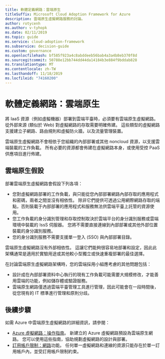 ```yaml
---
title: 軟體定義網路：雲端原生
titleSuffix: Microsoft Cloud Adoption Framework for Azure
description: 雲端原生虛擬網路服務的討論。
author: rotycenh
ms.author: v-tyhopk
ms.date: 02/11/2019
ms.topic: guide
ms.service: cloud-adoption-framework
ms.subservice: decision-guide
ms.custom: governance
ms.openlocfilehash: bf585f923a4c8abddeeb56bab4a3a4b8eb370f8d
ms.sourcegitcommit: 50788e12bb744dd44da14184b3e884f9bddab828
ms.translationtype: MT
ms.contentlocale: zh-TW
ms.lasthandoff: 11/18/2019
ms.locfileid: "74160200"
---
```

# <a name="software-defined-networking-cloud-native"></a>軟體定義網路：雲端原生

將 IaaS 資源（例如虛擬機器）部署到雲端平臺時，必須要有雲端原生虛擬網路。 從外部來源 (類似於 Web) 對虛擬網路的存取需要明確佈建。 這些類型的虛擬網路支援建立子網路、路由規則和虛擬防火牆，以及流量管理裝置。

雲端原生虛擬網路不會相依于您組織的內部部署或其他 noncloud 資源，以支援雲端裝載的工作負載。 所有必要的資源都會佈建在虛擬網路本身，或使用受控 PaaS 供應項目進行佈建。

## <a name="cloud-native-assumptions"></a>雲端原生假設

部署雲端原生虛擬網路會假設下列各項：

- 您對虛擬網路部署的工作負載，與只能從您內部部署網路內部存取的應用程式和密碼，兩者之間並沒有相依性。 除非它們提供可透過公用網際網路存取的端點，否則裝載于內部部署的應用程式和服務無法供雲端平臺上託管的資源使用。
- 您工作負載的身分識別管理和存取控制取決於雲端平台的身分識別服務或雲端環境中裝載的 IssS 伺服器。 您將不需要直接連線到內部部署或其他外部位置裝載的身分識別服務。
- 您的身分識別服務不需要支援單一登入 (SSO) 與內部部署目錄。

雲端原生虛擬網路沒有外部相依性。 這讓它們能夠很容易地部署和設定，因此此架構通常是適用於實驗用途或其他較小型獨立或快速重複部署的最佳選擇。

在討論雲端原生虛擬網路架構時，您的雲端採用小組應考慮的其他問題包括：

- 設計成在內部部署資料中心執行的現有工作負載可能需要大規模修改，才能善用雲端的功能，例如儲存體或驗證服務。
- 雲端原生網路僅透過雲端平臺管理工具進行管理，因此可能會在一段時間後，從您現有的 IT 標準進行管理和原則分歧。

## <a name="next-steps"></a>後續步驟

如需 Azure 中雲端原生虛擬網路的詳細資訊，請參閱：

- [Azure 虛擬網路：操作指南](https://docs.microsoft.com/azure/virtual-network/virtual-network-vnet-plan-design-arm)。 新建立的 Azure 虛擬網路預設為雲端原生網路。 您可以使用這些指南，協助規劃虛擬網路的設計與部署。
- [訂用帳戶限制：網路](https://docs.microsoft.com/azure/azure-subscription-service-limits?toc=/azure/virtual-network/toc.json#networking-limits)功能。 任何單一虛擬網路和連線的資源只能存在於單一訂用帳戶內，並受訂用帳戶限制約束。

